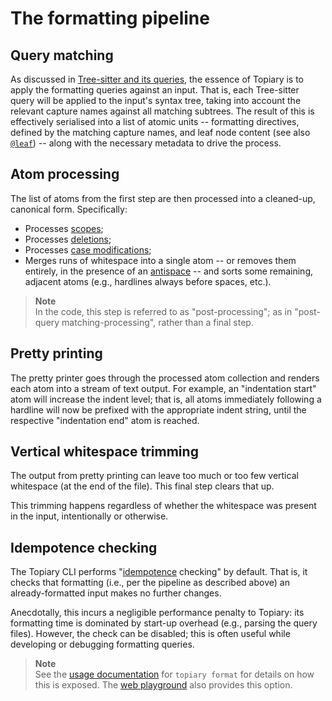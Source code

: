 # The formatting pipeline

## Query matching

As discussed in [Tree-sitter and its queries](../getting-started/on-tree-sitter.md),
the essence of Topiary is to apply the formatting queries against an
input. That is, each Tree-sitter query will be applied to the input's
syntax tree, taking into account the relevant capture names against all
matching subtrees. The result of this is effectively serialised into a
list of atomic units -- formatting directives, defined by the matching
capture names, and leaf node content (see also [`@leaf`](capture-names/general.md#leaf))
-- along with the necessary metadata to drive the process.

## Atom processing

The list of atoms from the first step are then processed into a
cleaned-up, canonical form. Specifically:

- Processes [scopes](capture-names/scopes.md);
- Processes [deletions](capture-names/insertion-and-deletion.md#delete);
- Processes [case modifications](capture-names/modification.md#lower_case--upper_case);
- Merges runs of whitespace into a single atom -- or removes them
  entirely, in the presence of an [antispace](capture-names/horizontal-spacing.md#append_antispace--prepend_antispace)
  -- and sorts some remaining, adjacent atoms (e.g., hardlines always
  before spaces, etc.).

> **Note**\
> In the code, this step is referred to as "post-processing"; as in
> "post-query matching-processing", rather than a final step.

## Pretty printing

The pretty printer goes through the processed atom collection and
renders each atom into a stream of text output. For example, an
"indentation start" atom will increase the indent level; that is, all
atoms immediately following a hardline will now be prefixed with the
appropriate indent string, until the respective "indentation end" atom
is reached.

## Vertical whitespace trimming

The output from pretty printing can leave too much or too few vertical
whitespace (at the end of the file).
This final step clears that up.

<div class="warning">

This trimming happens regardless of whether the whitespace was present
in the input, intentionally or otherwise.

</div>

## Idempotence checking

The Topiary CLI performs "[idempotence][wiki:idempotence] checking" by
default. That is, it checks that formatting (i.e., per the pipeline as
described above) an already-formatted input makes no further changes.

Anecdotally, this incurs a negligible performance penalty to Topiary:
its formatting time is dominated by start-up overhead (e.g., parsing the
query files). However, the check can be disabled; this is often useful
while developing or debugging formatting queries.

> **Note**\
> See the [usage documentation](../cli/usage/format.md) for `topiary
> format` for details on how this is exposed. The [web
> playground](../playground/web.md) also provides this option.

<!-- Links -->
[wiki:idempotence]: https://en.wikipedia.org/wiki/Idempotence

